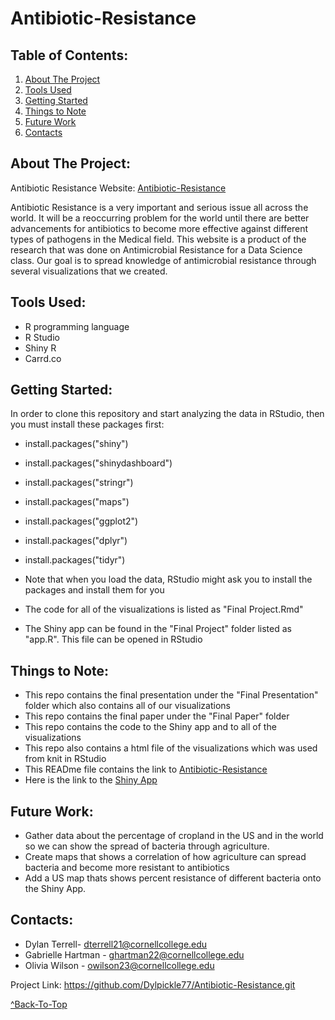 <a name="section_name"></a>
# Antibiotic-Resistance

Table of Contents:
---------------
1. [About The Project](#about)
2. [Tools Used](#tools)
3. [Getting Started](#start)
4. [Things to Note](#note)
5. [Future Work](#future)
6. [Contacts](#contact)

<a name="about"></a>
About The Project:
---------------
Antibiotic Resistance Website: [Antibiotic-Resistance](https://antibioticresistance2018.carrd.co/)

Antibiotic Resistance is a very important and serious issue all across the world. It will be a reoccurring problem for the world until there are better advancements for antibiotics to become more effective against different types of pathogens in the Medical field. This website is a product of the research that was done on Antimicrobial Resistance for a Data Science class. Our goal is to spread knowledge of antimicrobial resistance through several visualizations that we created.

<a name="tools"></a>
Tools Used:
---------------
* R programming language
* R Studio
* Shiny R
* Carrd.co

<a name="start"></a>
Getting Started:
---------------
In order to clone this repository and start analyzing the data in RStudio, then you must install these packages first:

* install.packages("shiny")
* install.packages("shinydashboard")
* install.packages("stringr")
* install.packages("maps")
* install.packages("ggplot2")
* install.packages("dplyr")
* install.packages("tidyr")

* Note that when you load the data, RStudio might ask you to install the packages and install them for you
* The code for all of the visualizations is listed as "Final Project.Rmd"
* The Shiny app can be found in the "Final Project" folder listed as "app.R". This file can be opened in RStudio


<a name="note"></a>
Things to Note:
---------------
* This repo contains the final presentation under the "Final Presentation" folder which also contains all of our visualizations
* This repo contains the final paper under the "Final Paper" folder
* This repo contains the code to the Shiny app and to all of the visualizations
* This repo also contains a html file of the visualizations which was used from knit in RStudio
* This READme file contains the link to [Antibiotic-Resistance](https://antibioticresistance2018.carrd.co/) 
* Here is the link to the [Shiny App](https://antimicrobial-resistance.shinyapps.io/antibioticClassPrescriptionsUS2018/)

<a name="future"></a>
Future Work:
---------------
* Gather data about the percentage of cropland in the US and in the world so we can show the
spread of bacteria through agriculture.
* Create maps that shows a correlation of how agriculture can spread bacteria and become more resistant to antibiotics
* Add a US map thats shows percent resistance of different bacteria onto the Shiny App.

<a name="contact"></a>
Contacts:
---------------
- Dylan Terrell- dterrell21@cornellcollege.edu
- Gabrielle Hartman - ghartman22@cornellcollege.edu
- Olivia Wilson - owilson23@cornellcollege.edu

Project Link: https://github.com/Dylpickle77/Antibiotic-Resistance.git

[^Back-To-Top](#section_name)
          <a name="section_name"></a>